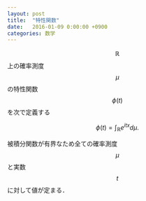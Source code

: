 ```yaml
---
layout: post
title:  "特性関数"
date:   2016-01-09 0:00:00 +0900
categories: 数学
---
```

$$\mathbb R$$上の確率測度$$\mu$$の特性関数$$\phi\left( t\right)$$を次で定義する

$$
\phi\left( t\right) = \int_{\mathbb R} e^{itx}d\mu.
$$

被積分関数が有界なため全ての確率測度$$\mu$$と実数$$t$$に対して値が定まる．
